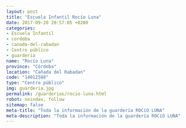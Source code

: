 ```yaml
---
layout: post
title: "Escuela Infantil Rocío Luna"
date: 2017-09-20 20:57:05 +0200
categories:
- Escuela Infantil
- cordoba
- canada-del-rabadan
- Centro público
- guarderia
name: "Rocío Luna"
province: "Córdoba"
location: "Cañada del Rabadan"
code: "14012588"
type: "Centro público"
img: guarderia.jpg
permalink: /guarderias/rocio-luna.html
robot: noindex, follow
sitemap: false
meta-title: "Toda la información de la guardería ROCíO LUNA"
meta-description: "Toda la información de la guardería ROCíO LUNA"
---
```

